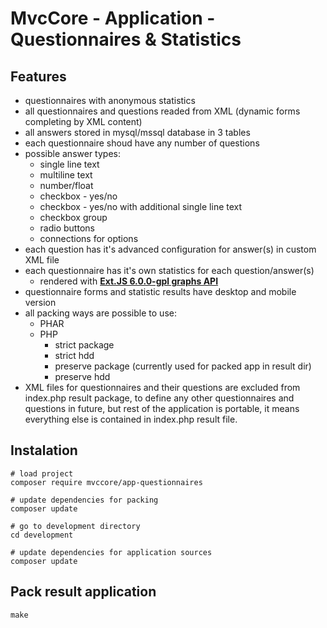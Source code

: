 # MvcCore - Application - Questionnaires & Statistics

## Features
- questionnaires with anonymous statistics
- all questionnaires and questions readed from XML (dynamic forms completing by XML content)
- all answers stored in mysql/mssql database in 3 tables
- each questionnaire shoud have any number of questions
- possible answer types:
  - single line text
  - multiline text
  - number/float
  - checkbox - yes/no
  - checkbox - yes/no with additional single line text
  - checkbox group
  - radio buttons
  - connections for options
- each question has it's advanced configuration for answer(s) in custom XML file
- each questionnaire has it's own statistics for each question/answer(s)
  - rendered with [**Ext.JS 6.0.0-gpl graphs API**](http://examples.sencha.com/extjs/6.0.2/examples/kitchensink/?charts=true#all)
- questionnaire forms and statistic results have desktop and mobile version
- all packing ways are possible to use:
	- PHAR
	- PHP
		- strict package
		- strict hdd
		- preserve package (currently used for packed app in result dir)
		- preserve hdd
- XML files for questionnaires and their questions are excluded from index.php result package,
  to define any other questionnaires and questions in future, but rest of the application is portable, 
  it means everything else is contained in index.php result file.

## Instalation
```shell
# load project
composer require mvccore/app-questionnaires

# update dependencies for packing
composer update

# go to development directory
cd development

# update dependencies for application sources
composer update
```

## Pack result application
```shell
make
```
